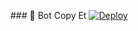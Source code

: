 ​###​ ​🚀 Bot Copy Et
 ​[![​Deploy​](https://www.herokucdn.com/deploy/button.svg)](https://heroku.com/deploy?template=https://git.heroku.com/Rcuserbot)
